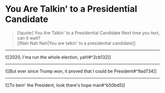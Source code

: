 # You Are Talkin' to a Presidential Candidate

> [!quote] You Are Talkin' to a Presidential Candidate
Next time you text, can it wait?  
[[Nah Nah Nah|You are talkin' to a presidential candidate]]

---

![[2020, I'ma run the whole election, yah!#^2cb132]]

---

![[But ever since Trump won, it proved that I could be President#^9ad734]]

---

![[To bein' the President, look there's hope man#^b50bd5]]
